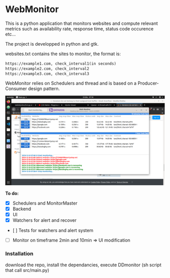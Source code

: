 # WebMonitor

This is a python application that monitors websites and compute relevant
metrics such as availability rate, response time, status code occurence etc...

The project is developped in python and gtk.

websites.txt contains the sites to monitor, the format is:
```
https://example1.com, check_interval1(in seconds)
https://example2.com, check_interval2
https://example3.com, check_interval3
```

WebMonitor relies on Schedulers and thread and is based on a Producer-Consumer
design pattern.

<img src='example.png'>

**To do:**
- [X] Schedulers and MonitorMaster
- [X] Backend
- [X] UI
- [X] Watchers for alert and recover
- [ ] Tests for watchers and alert system
- [ ] Monitor on timeframe 2min and 10min => UI modification

### Installation
download the repo, install the dependancies, execute DDmonitor (sh script that call src/main.py)

